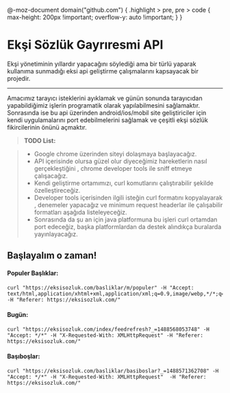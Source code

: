 @-moz-document domain("github.com") {
  .highlight > pre, pre > code {
    max-height: 200px !important;
    overflow-y: auto !important;
  }
}

Ekşi Sözlük Gayrıresmi API
===================


Ekşi yönetiminin yıllardır yapacağını söylediği ama bir türlü yaparak kullanıma sunmadığı eksi api geliştirme çalışmalarını kapsayacak bir projedir.

----------

Amacımız tarayıcı isteklerini ayıklamak ve günün sonunda tarayıcıdan yapabildiğimiz işlerin programatik olarak yapılabilmesini sağlamaktır. Sonrasında ise bu api üzerinden android/ios/mobil site geliştiriciler için kendi uygulamalarını port edebilmelerini sağlamak ve çeşitli ekşi sözlük fikircilerinin önünü açmaktır.

> **TODO List:**

> - Google chrome üzerinden siteyi dolaşmaya başlayacağız.
> - API içerisinde olursa güzel olur diyeceğimiz hareketlerin nasıl gerçekleştiğini , chrome developer tools ile sniff etmeye çalışacağız.
> - Kendi geliştirme ortamımızı, curl komutlarını çalıştırabilir şekilde özelleştireceğiz.
> - Developer tools içerisinden ilgili isteğin curl formatını kopyalayarak , denemeler yapacağız ve minimum request headerlar ile çalışabilir formatları aşağıda listeleyeceğiz.
> - Sonrasında da şu an için java platformuna bu işleri curl ortamdan port edeceğiz, başka platformlardan da destek alındıkça buralarda yayınlayacağız.

Başlayalım o zaman!
-------------



#### Populer Başlıklar:

```
curl "https://eksisozluk.com/basliklar/m/populer" -H "Accept: text/html,application/xhtml+xml,application/xml;q=0.9,image/webp,*/*;q=0.8" -H "Referer: https://eksisozluk.com/"
```

#### Bugün:

```
curl "https://eksisozluk.com/index/feedrefresh?_=1488568053748" -H "Accept: */*" -H "X-Requested-With: XMLHttpRequest" -H "Referer: https://eksisozluk.com/"
```

#### Başıboşlar:

```
curl "https://eksisozluk.com/basliklar/basiboslar?_=1488571362708" -H "Accept: */*" -H "X-Requested-With: XMLHttpRequest"  -H "Referer: https://eksisozluk.com/"
```